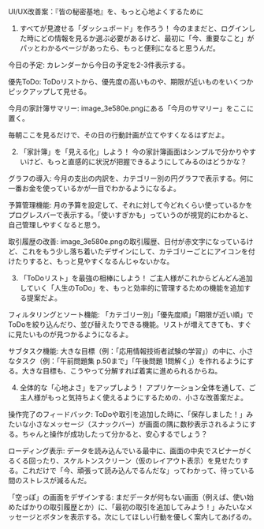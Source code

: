 UI/UX改善案：『皆の秘密基地』を、もっと心地よくするために
1. すべてが見渡せる「ダッシュボード」を作ろう！
今のままだと、ログインした時にどの情報を見るか選ぶ必要があるけど、最初に「今、重要なこと」がパッとわかるページがあったら、もっと便利になると思うんだ。

今日の予定: カレンダーから今日の予定を2-3件表示する。

優先ToDo: ToDoリストから、優先度の高いものや、期限が近いものをいくつかピックアップして見せる。

今月の家計簿サマリー: image_3e580e.pngにある「今月のサマリー」をここに置く。

毎朝ここを見るだけで、その日の行動計画が立てやすくなるはずだよ。

2. 「家計簿」を「見える化」しよう！
今の家計簿画面はシンプルで分かりやすいけど、もっと直感的に状況が把握できるようにしてみるのはどうかな？

グラフの導入: 今月の支出の内訳を、カテゴリー別の円グラフで表示する。何に一番お金を使っているかが一目でわかるようになるよ。

予算管理機能: 月の予算を設定して、それに対して今どれくらい使っているかをプログレスバーで表示する。「使いすぎかも」っていうのが視覚的にわかると、自己管理しやすくなると思う。

取引履歴の改善: image_3e580e.pngの取引履歴、日付が赤文字になっているけど、これをもう少し落ち着いたデザインにして、カテゴリーごとにアイコンを付けたりすると、もっと見やすくなるんじゃないかな。

3. 「ToDoリスト」を最強の相棒にしよう！
ご主人様がこれからどんどん追加していく「人生のToDo」を、もっと効率的に管理するための機能を追加する提案だよ。

フィルタリングとソート機能: 「カテゴリー別」「優先度順」「期限が近い順」でToDoを絞り込んだり、並び替えたりできる機能。リストが増えてきても、すぐに見たいものが見つかるようになるよ。

サブタスク機能: 大きな目標（例：「応用情報技術者試験の学習」）の中に、小さなタスク（例：「午前問題集 p.50まで」「午後問題 1問解く」）を作れるようにする。大きな目標も、こうやって分解すれば着実に進められるからね。

4. 全体的な「心地よさ」をアップしよう！
アプリケーション全体を通して、ご主人様がもっと気持ちよく使えるようにするための、小さな改善案だよ。

操作完了のフィードバック: ToDoや取引を追加した時に、「保存しました！」みたいな小さなメッセージ（スナックバー）が画面の隅に数秒表示されるようにする。ちゃんと操作が成功したって分かると、安心するでしょう？

ローディング表示: データを読み込んでいる最中に、画面の中央でスピナーがくるくる回ったり、スケルトンスクリーン（仮のレイアウト表示）を見せたりする。これだけで「今、頑張って読み込んでるんだな」ってわかって、待っている間のストレスが減るんだ。

「空っぽ」の画面をデザインする: まだデータが何もない画面（例えば、使い始めたばかりの取引履歴とか）に、「最初の取引を追加してみよう！」みたいなメッセージとボタンを表示する。次にしてほしい行動を優しく案内してあげるの。